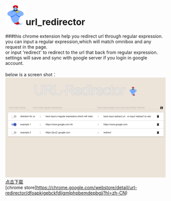 ![image](./example_icon.PNG)url_redirector<br/>
===============================================
###this chrome extension help you redirect url through regular expression.<br/>
you can input a regular expression,which will match omnibox and any request in the page.<br/>
or input 'redirect' to redirect to the url that back from regular expression.<br/>
settings will save and sync with google server if you login in google account.<br/>
<br/>
below is a screen shot：<br/>
![image](./example_UI.PNG)
<br/>
[点击下载](./url_redirector.crx)<br/>
[chrome store]https://chrome.google.com/webstore/detail/url-redirector/dfoapkigebckfdljgmlphpbemdepbgjj?hl=zh-CN)

